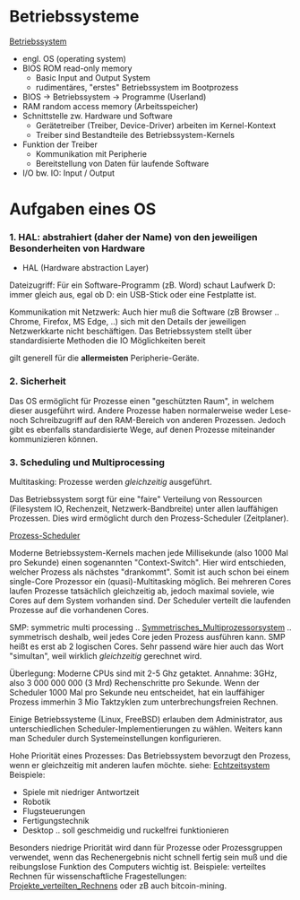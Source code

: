 # Betriebssysteme

[Betriebssystem](https://de.wikipedia.org/wiki/Betriebssystem)

- engl. OS (operating system)
- BIOS ROM read-only memory
  - Basic Input and Output System
  - rudimentäres, "erstes" Betriebssystem im Bootprozess
- BIOS -> Betriebssystem -> Programme (Userland)
- RAM random access memory (Arbeitsspeicher)
- Schnittstelle zw. Hardware und Software
  - Gerätetreiber (Treiber, Device-Driver) arbeiten im Kernel-Kontext
  - Treiber sind Bestandteile des Betriebssystem-Kernels
- Funktion der Treiber
  - Kommunikation mit Peripherie
  - Bereitstellung von Daten für laufende Software
- I/O bw. IO: Input / Output

# Aufgaben eines OS

### 1. HAL: **abstrahiert** (daher der Name) von den jeweiligen Besonderheiten von Hardware

- HAL (Hardware abstraction Layer)

Dateizugriff: Für ein Software-Programm (zB. Word) schaut Laufwerk D: immer gleich aus, egal ob D: ein USB-Stick oder eine Festplatte ist.

Kommunikation mit Netzwerk: Auch hier muß die Software (zB Browser .. Chrome, Firefox, MS Edge, ..) sich mit den Details der jeweiligen Netzwerkkarte nicht beschäftigen. Das Betriebssystem stellt
über standardisierte Methoden die IO Möglichkeiten bereit

gilt generell für die **allermeisten** Peripherie-Geräte.

### 2. Sicherheit

Das OS ermöglicht für Prozesse einen "geschützten Raum", in welchem dieser ausgeführt wird. Andere Prozesse haben
normalerweise weder Lese- noch Schreibzugriff auf den RAM-Bereich von anderen Prozessen. Jedoch gibt es ebenfalls standardisierte Wege, auf denen Prozesse miteinander kommunizieren können.

### 3. Scheduling und Multiprocessing

Multitasking: Prozesse werden *gleichzeitig* ausgeführt.

Das Betriebssystem sorgt für eine "faire" Verteilung von Ressourcen (Filesystem IO, Rechenzeit, Netzwerk-Bandbreite) unter allen lauffähigen Prozessen. Dies wird ermöglicht durch den Prozess-Scheduler
(Zeitplaner).

[Prozess-Scheduler](https://de.wikipedia.org/wiki/Prozess-Scheduler)

Moderne Betriebssystem-Kernels machen jede Millisekunde (also 1000 Mal pro Sekunde) einen sogenannten "Context-Switch". Hier wird entschieden, welcher Prozess als nächstes "drankommt". Somit ist
auch schon bei einem single-Core Prozessor ein (quasi)-Multitasking möglich. Bei mehreren Cores laufen Prozesse tatsächlich gleichzeitig ab, jedoch maximal soviele, wie Cores auf dem System
vorhanden sind. Der Scheduler verteilt die laufenden Prozesse auf die vorhandenen Cores.

SMP: symmetric multi processing .. [Symmetrisches_Multiprozessorsystem](https://de.wikipedia.org/wiki/Symmetrisches_Multiprozessorsystem) .. symmetrisch deshalb, weil jedes Core jeden Prozess ausführen
kann. SMP heißt es erst ab 2 logischen Cores. Sehr passend wäre hier auch das Wort "simultan", weil wirklich *gleichzeitig* gerechnet wird.

Überlegung: Moderne CPUs sind mit 2-5 Ghz getaktet. Annahme: 3GHz, also 3 000 000 000 (3 Mrd) Rechenschritte pro Sekunde. Wenn der Scheduler 1000 Mal pro Sekunde neu entscheidet, hat ein lauffähiger Prozess
immerhin 3 Mio Taktzyklen zum unterbrechungsfreien Rechnen.

Einige Betriebssysteme (Linux, FreeBSD) erlauben dem Administrator, aus unterschiedlichen Scheduler-Implementierungen zu wählen. Weiters kann man Scheduler durch Systemeinstellungen konfigurieren.

Hohe Priorität eines Prozesses: Das Betriebssystem bevorzugt den Prozess, wenn er gleichzeitig mit anderen laufen möchte. siehe: [Echtzeitsystem](https://de.wikipedia.org/wiki/Echtzeitsystem)
Beispiele:
  - Spiele mit niedriger Antwortzeit
  - Robotik
  - Flugsteuerungen
  - Fertigungstechnik
  - Desktop .. soll geschmeidig und ruckelfrei funktionieren

Besonders niedrige Priorität wird dann für Prozesse oder Prozessgruppen verwendet, wenn das Rechenergebnis nicht schnell fertig sein muß und die reibungslose Funktion des Computers wichtig ist.
Beispiele: verteiltes Rechnen für wissenschaftliche Fragestellungen: [Projekte_verteilten_Rechnens](https://de.wikipedia.org/wiki/Liste_der_Projekte_verteilten_Rechnens) oder zB auch bitcoin-mining.
